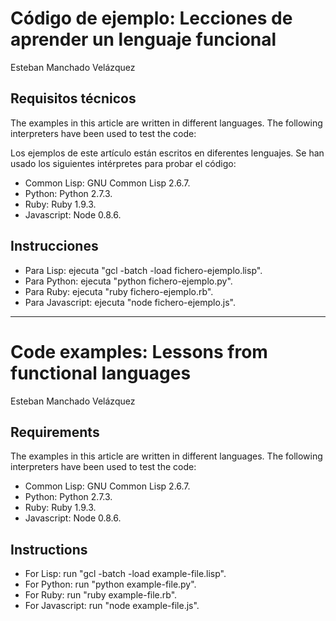 Código de ejemplo: Lecciones de aprender un lenguaje funcional
==============================================================
Esteban Manchado Velázquez

Requisitos técnicos
-------------------

The examples in this article are written in different languages. The
following interpreters have been used to test the code:

Los ejemplos de este artículo están escritos en diferentes
lenguajes. Se han usado los siguientes intérpretes para probar el
código:

* Common Lisp: GNU Common Lisp 2.6.7.
* Python: Python 2.7.3.
* Ruby: Ruby 1.9.3.
* Javascript: Node 0.8.6.

Instrucciones
-------------

* Para Lisp: ejecuta "gcl -batch -load fichero-ejemplo.lisp".
* Para Python: ejecuta "python fichero-ejemplo.py".
* Para Ruby: ejecuta "ruby fichero-ejemplo.rb".
* Para Javascript: ejecuta "node fichero-ejemplo.js".


-------------------------------------------------------------------

Code examples: Lessons from functional languages
================================================
Esteban Manchado Velázquez

Requirements
------------

The examples in this article are written in different languages. The
following interpreters have been used to test the code:

* Common Lisp: GNU Common Lisp 2.6.7.
* Python: Python 2.7.3.
* Ruby: Ruby 1.9.3.
* Javascript: Node 0.8.6.

Instructions
------------

* For Lisp: run "gcl -batch -load example-file.lisp".
* For Python: run "python example-file.py".
* For Ruby: run "ruby example-file.rb".
* For Javascript: run "node example-file.js".
